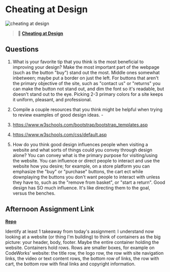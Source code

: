 # Cheating at Design

![cheating at design](https://bcw.blob.core.windows.net/public/img/courses/5247609446691139)

> **📖 [Cheating at Design](https://codeworksacademy.com/fs-student-guide/resources/wk1/04-Cheating-at-Design)**

## Questions

1. What is your favorite tip that you think is the most beneficial to improving your design? Make the most important part of the webpage (such as the button "buy") stand out the most. Middle ones somewhat inbetween; maybe put a border on just the left. For buttons that aren't the primary objective of the site, such as "contact us" or "returns" you can make the button not stand out, and dim the font so it's readable, but doesn't stand out to the eye. 
Picking 2-3 primary colors for a site keeps it uniform, pleasant, and professional.

2. Compile a couple resources that you think might be helpful when trying to review examples of good design ideas. -
1. https://www.w3schools.com/bootstrap/bootstrap_templates.asp
2. https://www.w3schools.com/css/default.asp

3. How do you think good design influences people when visiting a website and what sorts of things could you convey through design alone? You can convey what is the primary purpose for visiting/using the website. You can influence or direct people to interact and use the website how you desire; for example, on a store platform you can emphasize the "buy" or "purchase" buttons, the cart ect while downplaying the buttons you don't want people to interact with unless they have to, such as the "remove from basket", or "start a return". Good design has SO much influence. It's like directing them to the goal, versus the benches.

## Afternoon Assignment Link

**[Repo](https://github.com/rachel-gamble/clone-site-whisky)**

Identify at least 1 takeaway from today's assignment: I understand now looking at a website (or thing I'm building) to think of containers as the big picture: your header, body, footer. Maybe the entire container holding the website. Containers hold rows.
Rows are smaller boxes, for example on CodeWorks' website: the title row, the logo row, the row with site navigation links, the video or text content rows, the bottom row of links, the row with cart, the bottom row with final links and copyright information. 
